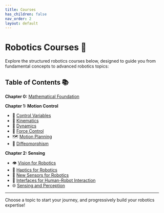 ```yaml
---
title: Courses
has_children: false
nav_order: 2
layout: default
---
```


# Robotics Courses 🚀

Explore the structured robotics courses below, designed to guide you from fundamental concepts to advanced robotics topics:

## Table of Contents 📚

**Chapter 0:** [Mathematical Foundation](mathematical-foundation)

**Chapter 1: Motion Control**
- 📌 [Control Variables](Variables)
- 🤖 [Kinematics](kinematics)
- 📐 [Dynamics](dynamics)
- 🦾 [Force Control](force-control)
- 🗺️ [Motion Planning](motion-planning)
- 🔁 [Diffeomorphism](diffeomorphism)

**Chapter 2: Sensing**
- 👁️ [Vision for Robotics](vision-for-robotics)
- 🤚 [Haptics for Robotics](haptics-for-robotics)
- 📡 [New Sensors for Robotics](new-sensors-for-robotics)
- 🤝 [Interfaces for Human-Robot Interaction](Interfaces-for-HRI)
- 🌐 [Sensing and Perception](sensing-and-perception)

---

Choose a topic to start your journey, and progressively build your robotics expertise!
